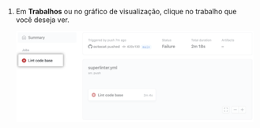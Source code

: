 1. Em **Trabalhos** ou no gráfico de visualização, clique no trabalho que você deseja ver.

   ![Lint code base job](/assets/images/help/repository/superlinter-lint-code-base-job-updated.png)
